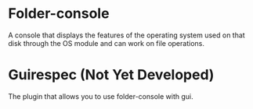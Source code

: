 # Folder-console
A console that displays the features of the operating system used on that disk through the OS module and can work on file operations.

# Guirespec (Not Yet Developed)
The plugin that allows you to use folder-console with gui.



